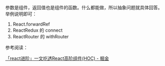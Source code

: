参数是组件，返回值也是组件的函数。什么都能做，所以抽象问题就具体回答。  
举例说明即可：

1. React.forwardRef
2. ReactRedux 的 connect
3. ReactRouter 的 withRouter

参考阅读：

[「react进阶」一文吃透React高阶组件(HOC) - 掘金](https://juejin.cn/post/6940422320427106335#heading-0)

